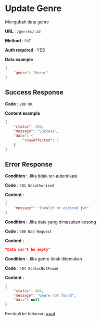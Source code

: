 # Update Genre

Mengubah data genre

**URL** : `/genres/:id`

**Method** : `PUT`

**Auth required** : YES

**Data example**

```json
{
    "genre": "Horor"
}
```

## Success Response

**Code** : `200 OK`

**Content example**

```json
{
    "status": 200,
    "message": "Success",
    "data": {
        "rowsAffected": 1
    }
}
```

## Error Response

**Condition** : Jika tidak ter-autentikasi

**Code** : `401 Unauthorized`

**Content** :

```json
{
    "message": "invalid or expired jwt"
}
```

**Condition** : Jika data yang dimasukan kosong

**Code** : `400 Bad Request`

**Content** :

```json
"Data can't be empty"
```
**Condition** : Jika genre tidak ditemukan

**Code** : `404 StatusNotFound`

**Content** :

```json
{
    "status": 404,
    "message": "Genre not found",
    "data": null
}
```

Kembali ke halaman [awal](../README.md)
